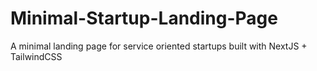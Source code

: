 # Minimal-Startup-Landing-Page
A minimal landing page for service oriented startups built with NextJS + TailwindCSS
